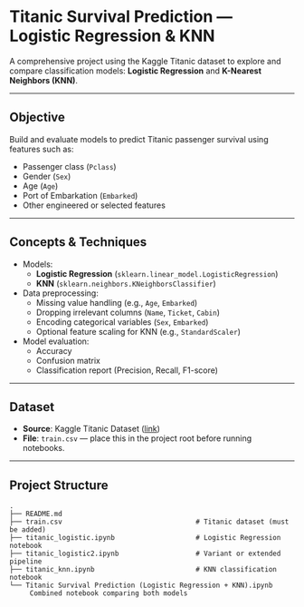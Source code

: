 # Titanic Survival Prediction — Logistic Regression & KNN

A comprehensive project using the Kaggle Titanic dataset to explore and compare classification models: **Logistic Regression** and **K-Nearest Neighbors (KNN)**.

---

##  Objective

Build and evaluate models to predict Titanic passenger survival using features such as:

- Passenger class (`Pclass`)
- Gender (`Sex`)
- Age (`Age`)
- Port of Embarkation (`Embarked`)
- Other engineered or selected features

---

##  Concepts & Techniques

- Models:
  - **Logistic Regression** (`sklearn.linear_model.LogisticRegression`)
  - **KNN** (`sklearn.neighbors.KNeighborsClassifier`)
- Data preprocessing:
  - Missing value handling (e.g., `Age`, `Embarked`)
  - Dropping irrelevant columns (`Name`, `Ticket`, `Cabin`)
  - Encoding categorical variables (`Sex`, `Embarked`)
  - Optional feature scaling for KNN (e.g., `StandardScaler`)
- Model evaluation:
  - Accuracy
  - Confusion matrix
  - Classification report (Precision, Recall, F1-score)

---

##  Dataset

- **Source**: Kaggle Titanic Dataset ([link](https://www.kaggle.com/c/titanic/data))  
- **File**: `train.csv` — place this in the project root before running notebooks.

---

##  Project Structure

```text
.
├── README.md
├── train.csv                                 # Titanic dataset (must be added)
├── titanic_logistic.ipynb                    # Logistic Regression notebook
├── titanic_logistic2.ipynb                   # Variant or extended pipeline
├── titanic_knn.ipynb                         # KNN classification notebook
└── Titanic Survival Prediction (Logistic Regression + KNN).ipynb
     Combined notebook comparing both models
